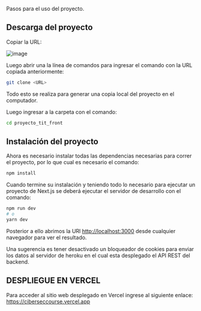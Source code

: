 Pasos para el uso del proyecto.

## Descarga del proyecto

Copiar la URL:

![image](https://user-images.githubusercontent.com/58036212/151187724-e6294586-9ed1-4d4d-9b52-10da1d2047cf.png)

Luego abrir una la línea de comandos para ingresar el comando con la URL copiada anteriormente:

```bash
git clone <URL>
```

Todo esto se realiza para generar una copia local del proyecto en el computador.

Luego ingresar a la carpeta con el comando:

```bash
cd proyecto_tit_front
```

## Instalación del proyecto

Ahora es necesario instalar todas las dependencias necesarias para correr el proyecto, por lo que cual es necesario el comando:

```bash
npm install
```

Cuando termine su instalación y teniendo todo lo necesario para ejecutar un proyecto de Next.js se deberá ejecutar el servidor de desarrollo con el comando:

```bash
npm run dev
# o
yarn dev
```

Posterior a ello abrimos la URl [http://localhost:3000](http://localhost:3000) desde cualquier navegador para ver el resultado. 

Una sugerencia es tener desactivado un bloqueador de cookies para enviar los datos al servidor de heroku en el cual esta desplegado el API REST del backend.

## DESPLIEGUE EN VERCEL
Para acceder al sitio web desplegado en Vercel ingrese al siguiente enlace:
https://ciberseccourse.vercel.app
